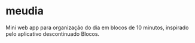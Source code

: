 # meudia
Mini web app para organização do dia em blocos de 10 minutos, inspirado pelo aplicativo descontinuado Blocos.
